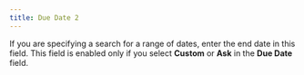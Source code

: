 ```yaml
---
title: Due Date 2
---
```



If you are specifying a search for a range of dates, enter the end date  in this field. This field is enabled only if you select **Custom**  or **Ask** in the **Due 
 Date** field.
